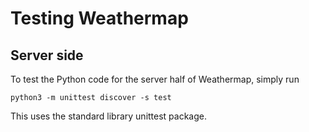 Testing Weathermap
==================

Server side
-----------
To test the Python code for the server half of Weathermap, simply run
```
python3 -m unittest discover -s test
```
This uses the standard library unittest package.
